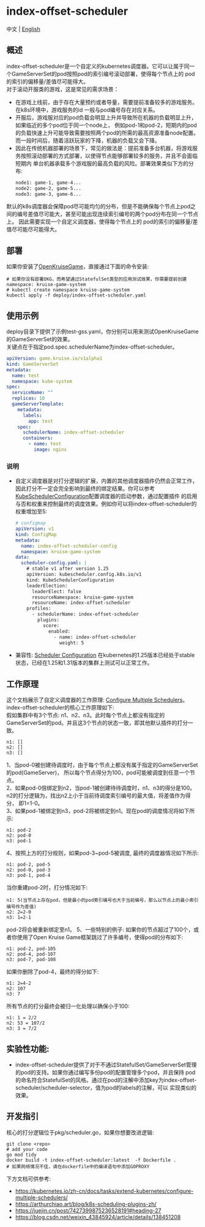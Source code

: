 # index-offset-scheduler

中文 | [English](./docs/en/README.md)

## 概述
index-offset-scheduler是一个自定义的kubernetes调度器。它可以让属于同一个GameServerSet的pod按照pod的索引编号滚动部署，使得每个节点上的
pod的索引的偏移量/差值尽可能得大。  
对于滚动开服类的游戏，这是常见的需求场景：
- 在游戏上线前，由于存在大量预约或者导量，需要提前准备较多的游戏服务。在k8s环境中，游戏服务的id
  一般与pod编号存在对应关系。
- 开服后，游戏服对应的pod负载会明显上升并导致所在机器的负载明显上升，如果临近的多个pod位于同一个node上，
  例如pod-1和pod-2，短期内的pod的负载快速上升可能导致需要按照两个pod的所需的最高资源准备node配置。而一段时间后，随着活跃玩家的下降，机器的负载又会下降。
- 因此在传统机器部署的场景下，常见的做法是：提前准备多台机器，将游戏服务按照滚动部署的方式部署，以使得节点能够部署较多的服务，并且不会面临短期内
  单台机器承载多个游戏服的最高负载的风险。部署效果类似下方的分布:
    ```txt
    node1: game-1, game-4...
    node2: game-2, game-5...
    node3: game-3, game-6...
    ```
默认的k8s调度器会保障pod尽可能均匀的分布，但是不能确保每个节点上pod之间的编号差值尽可能大，甚至可能出现连续索引编号的两个pod分布在同一个节点上。
因此需要实现一个自定义调度器，使得每个节点上的 pod的索引的偏移量/差值尽可能尽可能得大。

## 部署
如果你安装了[OpenKruiseGame](https://openkruise.io/zh/kruisegame/introduction/)，直接通过下面的命令安装:
```
# 如果你没有部署OKG，而希望通过StatefulSet类型的应用测试效果，你需要提前创建namespace: kruise-game-system
# kubectl create namespace kruise-game-system
kubectl apply -f deploy/index-offset-scheduler.yaml
```

## 使用示例
deploy目录下提供了示例test-gss.yaml，你分别可以用来测试OpenKruiseGame的GameServerSet的效果。  
关键点在于指定pod.spec.schedulerName为index-offset-scheduler。
```yaml
apiVersion: game.kruise.io/v1alpha1
kind: GameServerSet
metadata:
  name: test
  namespace: kube-system
spec:
  serviceName: ""
  replicas: 10
  gameServerTemplate:
    metadata:
      labels:
        app: test
    spec:
      schedulerName: index-offset-scheduler
      containers:
        - name: test
          image: nginx
```
### 说明
- 自定义调度器是对打分逻辑的扩展，内置的其他调度器插件仍然会正常工作，因此打分不一定会完全影响到最终的绑定结果。你可以参考
  [KubeSchedulerConfiguration](https://kubernetes.io/zh-cn/docs/reference/scheduling/config/)配置调度器的启动参数，通过配置插件
  的启用与否和权重来控制最终的调度效果。例如你可以将index-offset-scheduler的权重增加至5:
    ```yaml
    # configmap
    apiVersion: v1
    kind: ConfigMap
    metadata:
      name: index-offset-scheduler-config
      namespace: kruise-game-system
    data:
      scheduler-config.yaml: |
        # stable v1 after version 1.25
        apiVersion: kubescheduler.config.k8s.io/v1
        kind: KubeSchedulerConfiguration
        leaderElection:
          leaderElect: false
          resourceNamespace: kruise-game-system
          resourceName: index-offset-scheduler
        profiles:
          - schedulerName: index-offset-scheduler
            plugins:
              score:
                enabled:
                  - name: index-offset-scheduler
                    weight: 5
    ```
- 兼容性: [Scheduler Configuration](https://kubernetes.io/docs/reference/scheduling/config/) 在kubernetes的1.25版本已经处于stable状态，已经在1.25和1.31版本的集群上测试可以正常工作。


## 工作原理
这个文档展示了自定义调度器的工作原理: [Configure Multiple Schedulers](https://kubernetes.io/docs/tasks/extend-kubernetes/configure-multiple-schedulers/)。
index-offset-scheduler的核心工作原理如下:   
假如集群中有3个节点: n1、n2、n3。此时每个节点上都没有指定的GameServerSet的pod。并且这3个节点的状态一致，即其他默认插件的打分一致。
```  
n1: []   
n2: []   
n3: []
````
1、当pod-0被创建待调度时，由于每个节点上都没有属于指定的GameServerSet的pod(GameServer)，
所以每个节点得分为100，pod可能被调度到任意一个节点。  
2、如果pod-0倍绑定到n2，当pod-1被创建待待调度时，n1、n3的得分是100。n2的打分逻辑为，找出n2上小于当前待调度索引编号的最大值，将差值作为得分，
即1=1-0。   
3、如果pod-1被绑定到n3，pod-2将被绑定到n1。现在pod的调度情况将如下所示:
```
n1: pod-2   
n2: pod-0    
n3: pod-1   
```
4、按照上方的打分规则，如果pod-3~pod-5被调度, 最终的调度器情况如下所示:
```
n1: pod-2, pod-5  
n2: pod-0, pod-3  
n3: pod-1, pod-4  
```
当你重建pod-2时，打分情况如下:
``` 
n1: 5(当节点上存在pod，但是最小的pod索引编号也大于当前编号，那么以节点上的最小索引编号作为差值)  
n2: 2=2-0 
n3: 1=2-1
```
pod-2将会被重新绑定至n1。
5、一些特别的例子: 如果你的节点超过了100个，或者你使用了Open Kruise Game框架跳过了许多编号，使得pod的分布如下:
```
n1: pod-2, pod-105  
n2: pod-4, pod-107  
n3: pod-7, pod-108  
```
如果你删除了pod-4，最终的得分如下:
``` 
n1: 2=4-2
n2: 107
n3: 7
```  
所有节点的打分最终会被归一化处理以确保小于100:
```
n1: 1 = 2/2  
n2: 53 = 107/2  
n3: 3 = 7/2  
```
## 实验性功能:
- index-offset-scheduler提供了对于不通过StatefulSet/GameServerSet管理的pod的支持。如果你通过编写多份pod的配置管理多个pod，并且保持
  pod的命名符合StatefulSet的风格。通过在pod的注解中添加key为index-offset-scheduler/scheduler-selector，值为pod的labels的注解，可以
  实现类似的效果。

## 开发指引
核心的打分逻辑位于pkg/scheduler.go，如果你想要改进逻辑:
```
git clone <repo>
# add your code
go mod tidy
docker build -t index-offset-scheduler:latest  -f Dockerfile .
# 如果网络情况不佳，请在dockerfile中的编译语句中添加GOPROXY
```
下方文档可供参考:
- https://kubernetes.io/zh-cn/docs/tasks/extend-kubernetes/configure-multiple-schedulers/
- https://arthurchiao.art/blog/k8s-scheduling-plugins-zh/
- https://juejin.cn/post/7427399875236528191#heading-27
- https://blog.csdn.net/weixin_43845924/article/details/138451208